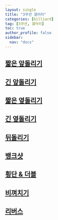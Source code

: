 ```yaml
---
layout: single
title: "3쿠션 갤러리"
categories: [billiard]
tag: [3쿠션, 갤러리]
toc: true
author_profile: false
sidebar:
  nav: "docs"
---
```


## [짧은 앞돌리기](https://bhkyung.github.io/billiard/%EA%B0%A4%EB%9F%AC%EB%A6%AC-%EC%A7%A7%EC%9D%80%EC%95%9E%EB%8F%8C%EB%A6%AC%EA%B8%B0/)

## [긴 앞돌리기](https://bhkyung.github.io/billiard/%EA%B0%A4%EB%9F%AC%EB%A6%AC-%EA%B8%B4-%EC%95%9E%EB%8F%8C%EB%A6%AC%EA%B8%B0/)

## [짧은 옆돌리기](https://bhkyung.github.io/billiard/%EA%B0%A4%EB%9F%AC%EB%A6%AC-%EC%A7%A7%EC%9D%80%EC%98%86%EB%8F%8C%EB%A6%AC%EA%B8%B0/)

## [긴 옆돌리기](https://bhkyung.github.io/billiard/%EA%B0%A4%EB%9F%AC%EB%A6%AC-%EA%B8%B4%EC%98%86%EB%8F%8C%EB%A6%AC%EA%B8%B0/)

## [뒤돌리기](https://bhkyung.github.io/billiard/%EA%B0%A4%EB%9F%AC%EB%A6%AC-%EB%92%A4%EB%8F%8C%EB%A6%AC%EA%B8%B0/)

## [뱅크샷](https://bhkyung.github.io/billiard/%EA%B0%A4%EB%9F%AC%EB%A6%AC-%EB%B1%85%ED%81%AC%EC%83%B7/)

## [횡단 & 더블](https://bhkyung.github.io/billiard/%EA%B0%A4%EB%9F%AC%EB%A6%AC-%ED%9A%A1%EB%8B%A8/)

## [비껴치기](https://bhkyung.github.io/billiard/%EA%B0%A4%EB%9F%AC%EB%A6%AC-%EB%B9%84%EA%BB%B4%EC%B9%98%EA%B8%B0/)

## [리버스](https://bhkyung.github.io/billiard/%EA%B0%A4%EB%9F%AC%EB%A6%AC-%EB%A6%AC%EB%B2%84%EC%8A%A4/)
